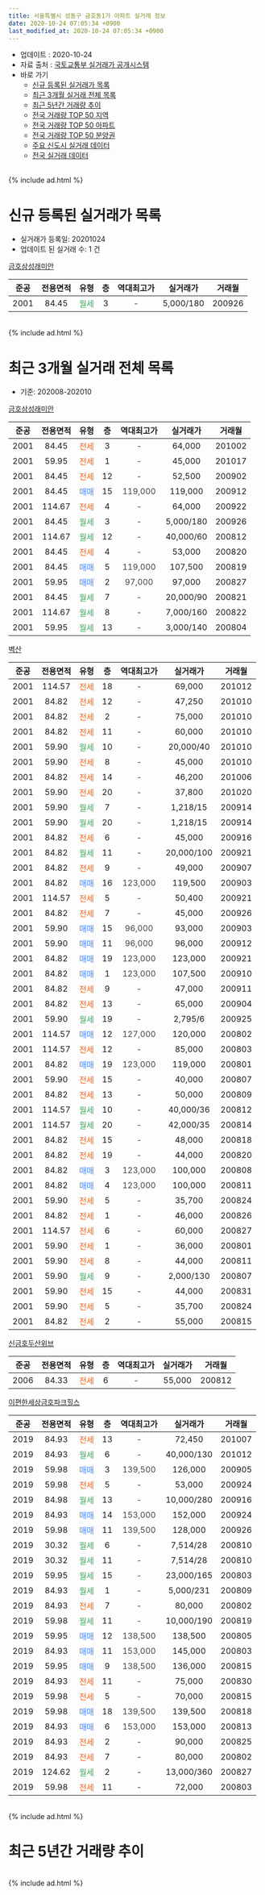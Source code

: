 ```yaml
---
title: 서울특별시 성동구 금호동1가 아파트 실거래 정보
date: 2020-10-24 07:05:34 +0900
last_modified_at: 2020-10-24 07:05:34 +0900
---
```


* 업데이트 : 2020-10-24
* 자료 출처 : [국토교통부 실거래가 공개시스템](http://rt.molit.go.kr)
* 바로 가기
    * [신규 등록된 실거래가 목록](#신규-등록된-실거래가-목록)
    * [최근 3개월 실거래 전체 목록](#최근-3개월-실거래-전체-목록)
    * [최근 5년간 거래량 추이](#최근-5년간-거래량-추이)
    * [전국 거래량 TOP 50 지역](https://inasie.github.io/apt-trade-info/최근-3개월-전국에서-가장-거래가-많이-발생한-지역)
    * [전국 거래량 TOP 50 아파트](https://inasie.github.io/apt-trade-info/최근-3개월-전국에서-가장-거래가-많이-발생한-아파트)
    * [전국 거래량 TOP 50 분양권](https://inasie.github.io/apt-trade-info/최근-3개월-전국에서-가장-거래가-많이-발생한-분양권)
    * [주요 신도시 실거래 데이터](https://inasie.github.io/apt-trade-info/주요-신도시)
    * [전국 실거래 데이터](https://inasie.github.io/apt-trade-info/전국)
<br>
{% include ad.html %}
<br>

# 신규 등록된 실거래가 목록
* 실거래가 등록일: 20201024
* 업데이트 된 실거래 수: 1 건


[금호삼성래미안](https://search.naver.com/search.naver?query=%EC%84%9C%EC%9A%B8%ED%8A%B9%EB%B3%84%EC%8B%9C+%EC%84%B1%EB%8F%99%EA%B5%AC+%EA%B8%88%ED%98%B8%EB%8F%991%EA%B0%80+%EA%B8%88%ED%98%B8%EC%82%BC%EC%84%B1%EB%9E%98%EB%AF%B8%EC%95%88)

|준공|전용면적|유형|층|역대최고가|실거래가|거래월|
|:---:|:---:|:---:|:---:|:---:|:---:|:---:|
|2001|84.45|<span style="color:#34a853">월세</span>|3|<span style="color:#444444">-</span>|5,000/180|200926|


<br>
{% include ad.html %}
<br>

# 최근 3개월 실거래 전체 목록
* 기준: 202008-202010


[금호삼성래미안](https://search.naver.com/search.naver?query=%EC%84%9C%EC%9A%B8%ED%8A%B9%EB%B3%84%EC%8B%9C+%EC%84%B1%EB%8F%99%EA%B5%AC+%EA%B8%88%ED%98%B8%EB%8F%991%EA%B0%80+%EA%B8%88%ED%98%B8%EC%82%BC%EC%84%B1%EB%9E%98%EB%AF%B8%EC%95%88)

|준공|전용면적|유형|층|역대최고가|실거래가|거래월|
|:---:|:---:|:---:|:---:|:---:|:---:|:---:|
|2001|84.45|<span style="color:#ff5a00">전세</span>|3|<span style="color:#444444">-</span>|64,000|201002|
|2001|59.95|<span style="color:#ff5a00">전세</span>|1|<span style="color:#444444">-</span>|45,000|201017|
|2001|84.45|<span style="color:#ff5a00">전세</span>|12|<span style="color:#444444">-</span>|52,500|200902|
|2001|84.45|<span style="color:#4285f3">매매</span>|15|<span style="color:#444444">119,000</span>|119,000|200912|
|2001|114.67|<span style="color:#ff5a00">전세</span>|4|<span style="color:#444444">-</span>|64,000|200922|
|2001|84.45|<span style="color:#34a853">월세</span>|3|<span style="color:#444444">-</span>|5,000/180|200926|
|2001|114.67|<span style="color:#34a853">월세</span>|12|<span style="color:#444444">-</span>|40,000/60|200812|
|2001|84.45|<span style="color:#ff5a00">전세</span>|4|<span style="color:#444444">-</span>|53,000|200820|
|2001|84.45|<span style="color:#4285f3">매매</span>|5|<span style="color:#444444">119,000</span>|107,500|200819|
|2001|59.95|<span style="color:#4285f3">매매</span>|2|<span style="color:#444444">97,000</span>|97,000|200827|
|2001|84.45|<span style="color:#34a853">월세</span>|7|<span style="color:#444444">-</span>|20,000/90|200821|
|2001|114.67|<span style="color:#34a853">월세</span>|8|<span style="color:#444444">-</span>|7,000/160|200822|
|2001|59.95|<span style="color:#34a853">월세</span>|13|<span style="color:#444444">-</span>|3,000/140|200804|

[벽산](https://search.naver.com/search.naver?query=%EC%84%9C%EC%9A%B8%ED%8A%B9%EB%B3%84%EC%8B%9C+%EC%84%B1%EB%8F%99%EA%B5%AC+%EA%B8%88%ED%98%B8%EB%8F%991%EA%B0%80+%EB%B2%BD%EC%82%B0)

|준공|전용면적|유형|층|역대최고가|실거래가|거래월|
|:---:|:---:|:---:|:---:|:---:|:---:|:---:|
|2001|114.57|<span style="color:#ff5a00">전세</span>|18|<span style="color:#444444">-</span>|69,000|201012|
|2001|84.82|<span style="color:#ff5a00">전세</span>|12|<span style="color:#444444">-</span>|47,250|201010|
|2001|84.82|<span style="color:#ff5a00">전세</span>|2|<span style="color:#444444">-</span>|75,000|201010|
|2001|84.82|<span style="color:#ff5a00">전세</span>|11|<span style="color:#444444">-</span>|60,000|201010|
|2001|59.90|<span style="color:#34a853">월세</span>|10|<span style="color:#444444">-</span>|20,000/40|201010|
|2001|59.90|<span style="color:#ff5a00">전세</span>|8|<span style="color:#444444">-</span>|45,000|201010|
|2001|84.82|<span style="color:#ff5a00">전세</span>|14|<span style="color:#444444">-</span>|46,200|201006|
|2001|59.90|<span style="color:#ff5a00">전세</span>|20|<span style="color:#444444">-</span>|37,800|201020|
|2001|59.90|<span style="color:#34a853">월세</span>|7|<span style="color:#444444">-</span>|1,218/15|200914|
|2001|59.90|<span style="color:#34a853">월세</span>|20|<span style="color:#444444">-</span>|1,218/15|200914|
|2001|84.82|<span style="color:#ff5a00">전세</span>|6|<span style="color:#444444">-</span>|45,000|200916|
|2001|84.82|<span style="color:#34a853">월세</span>|11|<span style="color:#444444">-</span>|20,000/100|200921|
|2001|84.82|<span style="color:#ff5a00">전세</span>|9|<span style="color:#444444">-</span>|49,000|200907|
|2001|84.82|<span style="color:#4285f3">매매</span>|16|<span style="color:#444444">123,000</span>|119,500|200903|
|2001|114.57|<span style="color:#ff5a00">전세</span>|5|<span style="color:#444444">-</span>|50,400|200921|
|2001|84.82|<span style="color:#ff5a00">전세</span>|7|<span style="color:#444444">-</span>|45,000|200926|
|2001|59.90|<span style="color:#4285f3">매매</span>|15|<span style="color:#444444">96,000</span>|93,000|200903|
|2001|59.90|<span style="color:#4285f3">매매</span>|11|<span style="color:#444444">96,000</span>|96,000|200912|
|2001|84.82|<span style="color:#4285f3">매매</span>|19|<span style="color:#444444">123,000</span>|123,000|200921|
|2001|84.82|<span style="color:#4285f3">매매</span>|1|<span style="color:#444444">123,000</span>|107,500|200910|
|2001|84.82|<span style="color:#ff5a00">전세</span>|9|<span style="color:#444444">-</span>|47,000|200911|
|2001|84.82|<span style="color:#ff5a00">전세</span>|13|<span style="color:#444444">-</span>|65,000|200904|
|2001|59.90|<span style="color:#34a853">월세</span>|19|<span style="color:#444444">-</span>|2,795/6|200925|
|2001|114.57|<span style="color:#4285f3">매매</span>|12|<span style="color:#444444">127,000</span>|120,000|200802|
|2001|114.57|<span style="color:#ff5a00">전세</span>|12|<span style="color:#444444">-</span>|85,000|200803|
|2001|84.82|<span style="color:#4285f3">매매</span>|19|<span style="color:#444444">123,000</span>|119,000|200801|
|2001|59.90|<span style="color:#ff5a00">전세</span>|15|<span style="color:#444444">-</span>|40,000|200807|
|2001|84.82|<span style="color:#ff5a00">전세</span>|13|<span style="color:#444444">-</span>|50,000|200809|
|2001|114.57|<span style="color:#34a853">월세</span>|10|<span style="color:#444444">-</span>|40,000/36|200812|
|2001|114.57|<span style="color:#34a853">월세</span>|20|<span style="color:#444444">-</span>|42,000/35|200814|
|2001|84.82|<span style="color:#ff5a00">전세</span>|15|<span style="color:#444444">-</span>|48,000|200818|
|2001|84.82|<span style="color:#ff5a00">전세</span>|19|<span style="color:#444444">-</span>|44,000|200820|
|2001|84.82|<span style="color:#4285f3">매매</span>|3|<span style="color:#444444">123,000</span>|100,000|200808|
|2001|84.82|<span style="color:#4285f3">매매</span>|4|<span style="color:#444444">123,000</span>|100,000|200811|
|2001|59.90|<span style="color:#ff5a00">전세</span>|5|<span style="color:#444444">-</span>|35,700|200824|
|2001|84.82|<span style="color:#ff5a00">전세</span>|1|<span style="color:#444444">-</span>|46,000|200826|
|2001|114.57|<span style="color:#ff5a00">전세</span>|6|<span style="color:#444444">-</span>|60,000|200827|
|2001|59.90|<span style="color:#ff5a00">전세</span>|1|<span style="color:#444444">-</span>|36,000|200801|
|2001|59.90|<span style="color:#ff5a00">전세</span>|8|<span style="color:#444444">-</span>|44,000|200811|
|2001|59.90|<span style="color:#34a853">월세</span>|9|<span style="color:#444444">-</span>|2,000/130|200807|
|2001|59.90|<span style="color:#ff5a00">전세</span>|15|<span style="color:#444444">-</span>|44,000|200831|
|2001|59.90|<span style="color:#ff5a00">전세</span>|5|<span style="color:#444444">-</span>|35,700|200824|
|2001|84.82|<span style="color:#ff5a00">전세</span>|2|<span style="color:#444444">-</span>|55,000|200815|


<script async src="//pagead2.googlesyndication.com/pagead/js/adsbygoogle.js"></script>
<!-- 기본 -->
<ins class="adsbygoogle"
     style="display:block"
     data-ad-client="ca-pub-2446590836940007"
     data-ad-slot="1659523306"
     data-ad-format="auto"
     data-full-width-responsive="true"></ins>
<script>
(adsbygoogle = window.adsbygoogle || []).push({});
</script>


[신금호두산위브](https://search.naver.com/search.naver?query=%EC%84%9C%EC%9A%B8%ED%8A%B9%EB%B3%84%EC%8B%9C+%EC%84%B1%EB%8F%99%EA%B5%AC+%EA%B8%88%ED%98%B8%EB%8F%991%EA%B0%80+%EC%8B%A0%EA%B8%88%ED%98%B8%EB%91%90%EC%82%B0%EC%9C%84%EB%B8%8C)

|준공|전용면적|유형|층|역대최고가|실거래가|거래월|
|:---:|:---:|:---:|:---:|:---:|:---:|:---:|
|2006|84.33|<span style="color:#ff5a00">전세</span>|6|<span style="color:#444444">-</span>|55,000|200812|

[이편한세상금호파크힐스](https://search.naver.com/search.naver?query=%EC%84%9C%EC%9A%B8%ED%8A%B9%EB%B3%84%EC%8B%9C+%EC%84%B1%EB%8F%99%EA%B5%AC+%EA%B8%88%ED%98%B8%EB%8F%991%EA%B0%80+%EC%9D%B4%ED%8E%B8%ED%95%9C%EC%84%B8%EC%83%81%EA%B8%88%ED%98%B8%ED%8C%8C%ED%81%AC%ED%9E%90%EC%8A%A4)

|준공|전용면적|유형|층|역대최고가|실거래가|거래월|
|:---:|:---:|:---:|:---:|:---:|:---:|:---:|
|2019|84.93|<span style="color:#ff5a00">전세</span>|13|<span style="color:#444444">-</span>|72,450|201007|
|2019|84.93|<span style="color:#34a853">월세</span>|6|<span style="color:#444444">-</span>|40,000/130|201012|
|2019|59.98|<span style="color:#4285f3">매매</span>|3|<span style="color:#444444">139,500</span>|126,000|200905|
|2019|59.98|<span style="color:#ff5a00">전세</span>|5|<span style="color:#444444">-</span>|53,000|200924|
|2019|84.98|<span style="color:#34a853">월세</span>|13|<span style="color:#444444">-</span>|10,000/280|200916|
|2019|84.93|<span style="color:#4285f3">매매</span>|14|<span style="color:#444444">153,000</span>|152,000|200924|
|2019|59.98|<span style="color:#4285f3">매매</span>|11|<span style="color:#444444">139,500</span>|128,000|200926|
|2019|30.32|<span style="color:#34a853">월세</span>|6|<span style="color:#444444">-</span>|7,514/28|200810|
|2019|30.32|<span style="color:#34a853">월세</span>|11|<span style="color:#444444">-</span>|7,514/28|200810|
|2019|59.95|<span style="color:#34a853">월세</span>|15|<span style="color:#444444">-</span>|23,000/165|200803|
|2019|84.93|<span style="color:#34a853">월세</span>|1|<span style="color:#444444">-</span>|5,000/231|200809|
|2019|84.93|<span style="color:#ff5a00">전세</span>|7|<span style="color:#444444">-</span>|80,000|200802|
|2019|59.98|<span style="color:#34a853">월세</span>|11|<span style="color:#444444">-</span>|10,000/190|200819|
|2019|59.95|<span style="color:#4285f3">매매</span>|12|<span style="color:#444444">138,500</span>|138,500|200805|
|2019|84.93|<span style="color:#4285f3">매매</span>|11|<span style="color:#444444">153,000</span>|145,000|200803|
|2019|59.95|<span style="color:#4285f3">매매</span>|9|<span style="color:#444444">138,500</span>|136,000|200815|
|2019|84.93|<span style="color:#ff5a00">전세</span>|11|<span style="color:#444444">-</span>|75,000|200830|
|2019|59.98|<span style="color:#ff5a00">전세</span>|5|<span style="color:#444444">-</span>|70,000|200815|
|2019|59.98|<span style="color:#4285f3">매매</span>|18|<span style="color:#444444">139,500</span>|139,500|200818|
|2019|84.93|<span style="color:#4285f3">매매</span>|6|<span style="color:#444444">153,000</span>|153,000|200813|
|2019|84.93|<span style="color:#ff5a00">전세</span>|2|<span style="color:#444444">-</span>|90,000|200825|
|2019|84.93|<span style="color:#ff5a00">전세</span>|7|<span style="color:#444444">-</span>|80,000|200802|
|2019|124.62|<span style="color:#34a853">월세</span>|2|<span style="color:#444444">-</span>|13,000/360|200827|
|2019|59.98|<span style="color:#ff5a00">전세</span>|11|<span style="color:#444444">-</span>|72,000|200803|


<br>
{% include ad.html %}
<br>

# 최근 5년간 거래량 추이


<div style="width:100%;">
    <canvas id="deal_progress" height="200"></canvas>
</div>

<script>
new Chart(document.getElementById("deal_progress"), {
    type: 'line',
    data: {
        labels: ['201510','201511','201512','201601','201602','201603','201604','201605','201606','201607','201608','201609','201610','201611','201612','201701','201702','201703','201704','201705','201706','201707','201708','201709','201710','201711','201712','201801','201802','201803','201804','201805','201806','201807','201808','201809','201810','201811','201812','201901','201902','201903','201904','201905','201906','201907','201908','201909','201910','201911','201912','202001','202002','202003','202004','202005','202006','202007','202008','202009','202010'],
        datasets: [{
            label: '매매',
            pointRadius: 1,
            data: [21, 12, 5, 10, 5, 18, 8, 26, 29, 36, 17, 14, 20, 12, 8, 3, 10, 9, 19, 33, 38, 41, 11, 10, 8, 20, 21, 40, 19, 9, 4, 5, 4, 15, 25, 21, 0, 2, 5, 0, 2, 4, 3, 7, 12, 27, 16, 17, 29, 34, 34, 15, 22, 12, 7, 15, 33, 18, 11, 9, 0],
            borderColor: "rgba(255, 201, 14, 1)",
            backgroundColor: "rgba(255, 201, 14, 0.5)",
            fill: false,
            lineTension: 0
        },{
            label: '전월세',
            pointRadius: 1,
            data: [19, 7, 16, 19, 22, 23, 22, 15, 22, 25, 20, 18, 19, 17, 19, 13, 20, 19, 20, 21, 27, 20, 21, 16, 9, 14, 24, 112, 93, 148, 96, 63, 44, 35, 34, 30, 22, 14, 16, 16, 22, 28, 18, 15, 33, 37, 20, 13, 27, 28, 29, 62, 117, 88, 80, 54, 59, 54, 34, 15, 12],
            borderColor: "rgba(0, 141, 185, 1)",
            backgroundColor: "rgba(0, 141, 185, 0.5)",
            fill: false,
            lineTension: 0
        }
        ]
    },
    options: {
        responsive: true,
        title: {
            display: false
        },
        tooltips: {
            mode: 'index',
            intersect: false
        },
        hover: {
            mode: 'nearest',
            intersect: true
        },
        scales: {
            xAxes: [{
                display: true,
                scaleLabel: {
                    display: true,
                    labelString: '년/월'
                }
            }],
            yAxes: [{
                display: true,
                ticks: {
                    suggestedMin: 0,
                },
                scaleLabel: {
                    display: true,
                    labelString: '실거래 수'
                }
            }]
        }
    }
});

</script>


<br>
{% include ad.html %}
<br>

